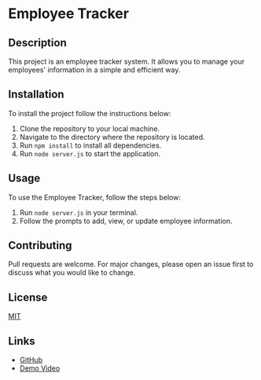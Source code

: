 # Employee Tracker

## Description

This project is an employee tracker system. It allows you to manage your employees' information in a simple and efficient way.

## Installation

To install the project follow the instructions below:
1. Clone the repository to your local machine.
2. Navigate to the directory where the repository is located.
3. Run `npm install` to install all dependencies.
4. Run `node server.js` to start the application.

## Usage

To use the Employee Tracker, follow the steps below:

1. Run `node server.js` in your terminal.
2. Follow the prompts to add, view, or update employee information.

## Contributing

Pull requests are welcome. For major changes, please open an issue first to discuss what you would like to change.

## License

[MIT](https://choosealicense.com/licenses/mit/)
## Links

- [GitHub](https://github.com/cosmonaut1917) 
- [Demo Video](https://youtube.com) 